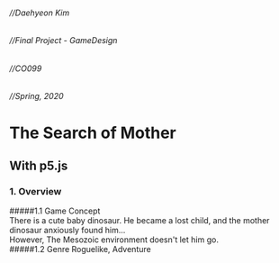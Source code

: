 ###### //Daehyeon Kim   
###### //Final Project - GameDesign   
###### //CO099   
###### //Spring, 2020   
   
The Search of Mother   
=============
With p5.js
-------------
### 1. Overview   
#####1.1 Game Concept   
There is a cute baby dinosaur. He became a lost child, and the mother dinosaur anxiously found him...   
However, The Mesozoic environment doesn't let him go.   
#####1.2 Genre
Roguelike, Adventure   

